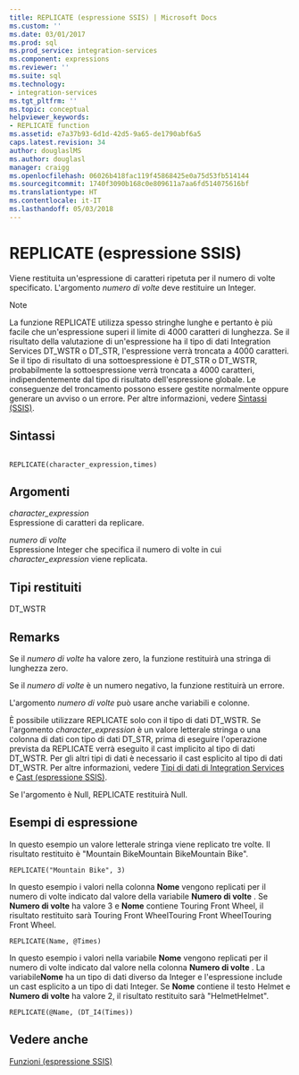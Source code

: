 ```yaml
---
title: REPLICATE (espressione SSIS) | Microsoft Docs
ms.custom: ''
ms.date: 03/01/2017
ms.prod: sql
ms.prod_service: integration-services
ms.component: expressions
ms.reviewer: ''
ms.suite: sql
ms.technology:
- integration-services
ms.tgt_pltfrm: ''
ms.topic: conceptual
helpviewer_keywords:
- REPLICATE function
ms.assetid: e7a37b93-6d1d-42d5-9a65-de1790abf6a5
caps.latest.revision: 34
author: douglaslMS
ms.author: douglasl
manager: craigg
ms.openlocfilehash: 06026b418fac119f45868425e0a75d53fb514144
ms.sourcegitcommit: 1740f3090b168c0e809611a7aa6fd514075616bf
ms.translationtype: HT
ms.contentlocale: it-IT
ms.lasthandoff: 05/03/2018
---
```

# <a name="replicate-ssis-expression"></a>REPLICATE (espressione SSIS)
  Viene restituita un'espressione di caratteri ripetuta per il numero di volte specificato. L'argomento *numero di volte* deve restituire un Integer.  
  
> [!NOTE]  
>  La funzione REPLICATE utilizza spesso stringhe lunghe e pertanto è più facile che un'espressione superi il limite di 4000 caratteri di lunghezza. Se il risultato della valutazione di un'espressione ha il tipo di dati Integration Services DT_WSTR o DT_STR, l'espressione verrà troncata a 4000 caratteri. Se il tipo di risultato di una sottoespressione è DT_STR o DT_WSTR, probabilmente la sottoespressione verrà troncata a 4000 caratteri, indipendentemente dal tipo di risultato dell'espressione globale. Le conseguenze del troncamento possono essere gestite normalmente oppure generare un avviso o un errore. Per altre informazioni, vedere [Sintassi &#40;SSIS&#41;](../../integration-services/expressions/syntax-ssis.md).  
  
## <a name="syntax"></a>Sintassi  
  
```  
  
REPLICATE(character_expression,times)  
```  
  
## <a name="arguments"></a>Argomenti  
 *character_expression*  
 Espressione di caratteri da replicare.  
  
 *numero di volte*  
 Espressione Integer che specifica il numero di volte in cui *character_expression* viene replicata.  
  
## <a name="result-types"></a>Tipi restituiti  
 DT_WSTR  
  
## <a name="remarks"></a>Remarks  
 Se il *numero di volte* ha valore zero, la funzione restituirà una stringa di lunghezza zero.  
  
 Se il *numero di volte* è un numero negativo, la funzione restituirà un errore.  
  
 L'argomento *numero di volte* può usare anche variabili e colonne.  
  
 È possibile utilizzare REPLICATE solo con il tipo di dati DT_WSTR. Se l'argomento *character_expression* è un valore letterale stringa o una colonna di dati con tipo di dati DT_STR, prima di eseguire l'operazione prevista da REPLICATE verrà eseguito il cast implicito al tipo di dati DT_WSTR. Per gli altri tipi di dati è necessario il cast esplicito al tipo di dati DT_WSTR. Per altre informazioni, vedere [Tipi di dati di Integration Services](../../integration-services/data-flow/integration-services-data-types.md) e [Cast &#40;espressione SSIS&#41;](../../integration-services/expressions/cast-ssis-expression.md).  
  
 Se l'argomento è Null, REPLICATE restituirà Null.  
  
## <a name="expression-examples"></a>Esempi di espressione  
 In questo esempio un valore letterale stringa viene replicato tre volte. Il risultato restituito è "Mountain BikeMountain BikeMountain Bike".  
  
```  
REPLICATE("Mountain Bike", 3)  
```  
  
 In questo esempio i valori nella colonna **Nome** vengono replicati per il numero di volte indicato dal valore della variabile **Numero di volte** . Se **Numero di volte** ha valore 3 e **Nome** contiene Touring Front Wheel, il risultato restituito sarà Touring Front WheelTouring Front WheelTouring Front Wheel.  
  
```  
REPLICATE(Name, @Times)  
```  
  
 In questo esempio i valori nella variabile **Nome** vengono replicati per il numero di volte indicato dal valore nella colonna **Numero di volte** . La variabile**Nome** ha un tipo di dati diverso da Integer e l'espressione include un cast esplicito a un tipo di dati Integer. Se **Nome** contiene il testo Helmet e **Numero di volte** ha valore 2, il risultato restituito sarà "HelmetHelmet".  
  
```  
REPLICATE(@Name, (DT_I4(Times))  
```  
  
## <a name="see-also"></a>Vedere anche  
 [Funzioni &#40;espressione SSIS&#41;](../../integration-services/expressions/functions-ssis-expression.md)  
  
  
